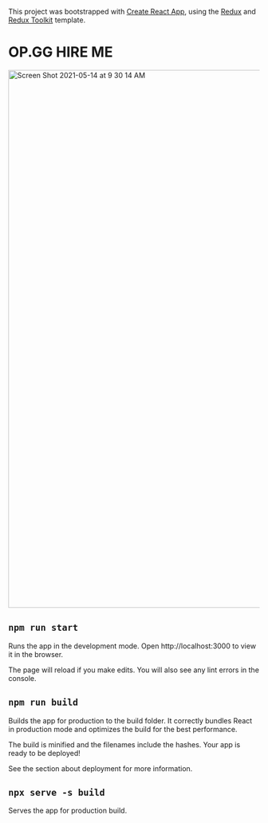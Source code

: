 This project was bootstrapped with [Create React App](https://github.com/facebook/create-react-app), using the [Redux](https://redux.js.org/) and [Redux Toolkit](https://redux-toolkit.js.org/) template.

# OP.GG HIRE ME

<img width="1079" alt="Screen Shot 2021-05-14 at 9 30 14 AM" src="https://user-images.githubusercontent.com/13645032/118203483-26443e00-b497-11eb-91a2-ccd4567c8977.png">

## `npm run start`

Runs the app in the development mode.
Open http://localhost:3000 to view it in the browser.

The page will reload if you make edits.
You will also see any lint errors in the console.

## `npm run build`

Builds the app for production to the build folder.
It correctly bundles React in production mode and optimizes the build for the best performance.

The build is minified and the filenames include the hashes.
Your app is ready to be deployed!

See the section about deployment for more information.

## `npx serve -s build`

Serves the app for production build.

